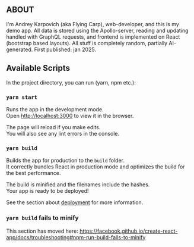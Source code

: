 
## ABOUT

  I'm Andrey Karpovich (aka Flying Carp), web-developer, and this is my demo app. All data is stored using the Apollo-server, reading and updating handled with GraphQL requests, and frontend is implemented on React (bootstrap based layouts). All stuff is completely random, partially AI-generated. First published: jan 2025.

## Available Scripts

In the project directory, you can run (yarn, npm etc.):

### `yarn start`

Runs the app in the development mode.<br />
Open [http://localhost:3000](http://localhost:3000) to view it in the browser.

The page will reload if you make edits.<br />
You will also see any lint errors in the console.


### `yarn build`

Builds the app for production to the `build` folder.<br />
It correctly bundles React in production mode and optimizes the build for the best performance.

The build is minified and the filenames include the hashes.<br />
Your app is ready to be deployed!

See the section about [deployment](https://facebook.github.io/create-react-app/docs/deployment) for more information.


### `yarn build` fails to minify

This section has moved here: https://facebook.github.io/create-react-app/docs/troubleshooting#npm-run-build-fails-to-minify
